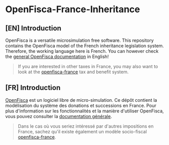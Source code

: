 # OpenFisca-France-Inheritance

## [EN] Introduction

OpenFisca is a versatile microsimulation free software. This repository contains the OpenFisca model of the French inheritance legislation system. Therefore, the working language here is French. You can however check the [general OpenFisca documentation](https://openfisca.org/doc/) in English!

> If you are interested in other taxes in France, you may also want to look at the [openfisca-france](https://github.com/openfisca/openfisca-france) tax and benefit system.

## [FR] Introduction

[OpenFisca](https://www.openfisca.fr/) est un logiciel libre de micro-simulation. Ce dépôt contient la modélisation du système des donations et successions en France. Pour plus d'information sur les fonctionnalités et la manière d'utiliser OpenFisca, vous pouvez consulter la [documentation générale](https://openfisca.org/doc/).

> Dans le cas où vous seriez intéressé par d'autres impositions en France, sachez qu'il existe également un modèle socio-fiscal [openfisca-france](https://github.com/openfisca/openfisca-france).

